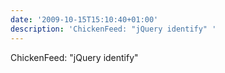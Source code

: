 ```yaml
---
date: '2009-10-15T15:10:40+01:00'
description: 'ChickenFeed: "jQuery identify" '
---
```

ChickenFeed: "jQuery identify" 
